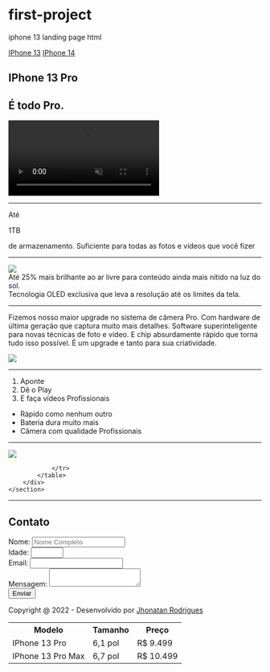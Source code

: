 # first-project
iphone 13 landing page
html


<!DOCTYPE html>
<html lang="pt-br">
    <head>
        <meta charset="UTF-8">
        <meta http-equiv="X-UA-Compatible" content="IE=edge">
        <meta name="viewport" content="width=device-width, initial-scale=1.0">
        <title>Apple Pagina</title>
    </head>
    <body>
        <section>
            <nav>
                <a href="https://www.apple.com/br/shop/buy-iphone/iphone-13">IPhone 13</a>
                <a href="https://www.apple.com/br/shop/buy-iphone/iphone-14">IPhone 14</a>
            </nav>
        </section>
        <section>
             <h1>IPhone 13 Pro</h1>
            <h2>É todo Pro.</h2>
            <video muted autoplay src="img/iphone13-video.mp4"></video>
        </section>
        <hr>
        <section>
            <div><p>Até</p></div>
            <div><p>1TB</p></div>
            <div><p>de armazenamento. Suficiente para todas as fotos e vídeos que você fizer</p></div>
        </section>
    <hr>
    <section>
<div> 
    <img src="img/iphone-brilho.jpg"> 
</div>
<div>
    <span>Até</span>
    <span>  25% mais brilhante ao ar livre </span>
    <span> para conteúdo ainda mais nítido na luz do sol.</span>
</div>
    <div>
        <span>Tecnologia OLED exclusiva</span>
        <span> que leva a resolução até os limites da tela.</span>
</div>
    </section>
    <hr>
    <section>
        <div>   
            <p>Fizemos nosso maior upgrade no 
               sistema de câmera Pro.
               Com hardware de última geração 
               que captura muito mais detalhes.
               Software superinteligente para novas
               técnicas de foto e vídeo.
               E chip absurdamente rápido que 
               torna tudo isso possível.
               É um upgrade e tanto para sua criatividade.
            </p>
        </div>
        <div>
            <img src="img/camera-iphone.png">
        </div>
    </section>
    <hr>
    <section>
        <div>
              <ol>
                <li>Aponte</li>
                <li>Dê o Play</li>
                <li>E faça vídeos Profissionais</li>
              </ol>
        </div>
        <div>
                   <ul>
                    <li>Rápido como nenhum outro</li>
                    <li> Bateria dura muito mais</li>
                    <li> Câmera com qualidade Profissionais</li>
                   </ul>
        </div>
    </section>
    <hr>
    <section>
        <div>
            <img src="img/tamanho-iphone.png">
        </div>
        <div>
            <table>
                <tr>
<th>Modelo</th>
<th>Tamanho</th>
<th>Preço</th>
                </tr>
                <tr>
<td>IPhone 13 Pro</td>
<td>6,1 pol</td>
<td>R$ 9.499</td>
                </tr>
                <tr>
<td>IPhone 13 Pro Max</td>
<td>6,7 pol</td>
<td>R$ 10.499</td>

                </tr>
            </table>
        </div>
    </section>
<hr>
<section>
    <div>
      <h2>Contato</h2>  
    </div>
    <div>
        <form>
            <div>
                <label>Nome: </label>
                <input minlength="3" maxlength="51" placeholder="Nome Completo" required type="text">
            </div>
            <div> <label>Idade: </label>
                <input min="10" max="105" required type="number" >
            </div>
            <div> <label>Email: </label>
                <input required type="email">
            </div>
            <div> <label>Mensagem: </label>
              <textarea></textarea>
            </div>
            <div> 
                <button type="submit">Enviar</button>
            </div>
        </form>
    </div>
</section>
   <footer>
    <p>Copyright @ 2022 - Desenvolvido por <a href="https://youtu.be/MOhY97_47_s">Jhonatan Rodrigues</a></p>
   </footer>   
    </body>
</html>



